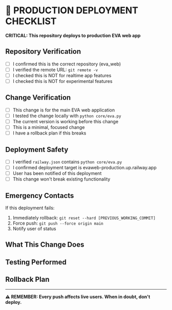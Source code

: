 # 🚨 PRODUCTION DEPLOYMENT CHECKLIST

**CRITICAL: This repository deploys to production EVA web app**

## Repository Verification
- [ ] I confirmed this is the correct repository (eva_web)
- [ ] I verified the remote URL: `git remote -v`
- [ ] I checked this is NOT for realtime app features
- [ ] I checked this is NOT for experimental features

## Change Verification
- [ ] This change is for the main EVA web application
- [ ] I tested the change locally with `python core/eva.py`
- [ ] The current version is working before this change
- [ ] This is a minimal, focused change
- [ ] I have a rollback plan if this breaks

## Deployment Safety
- [ ] I verified `railway.json` contains `python core/eva.py`
- [ ] I confirmed deployment target is evaweb-production.up.railway.app
- [ ] User has been notified of this deployment
- [ ] This change won't break existing functionality

## Emergency Contacts
If this deployment fails:
1. Immediately rollback: `git reset --hard [PREVIOUS_WORKING_COMMIT]`
2. Force push: `git push --force origin main`
3. Notify user of status

## What This Change Does
<!-- Describe in detail what this change accomplishes -->

## Testing Performed
<!-- Describe how you tested this change -->

## Rollback Plan
<!-- Describe how to revert if this breaks -->

---

**⚠️ REMEMBER: Every push affects live users. When in doubt, don't deploy.**